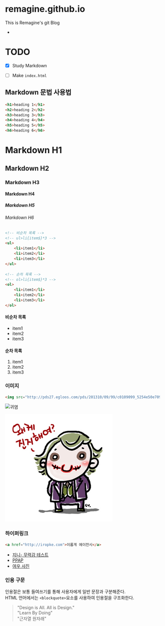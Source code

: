# remagine.github.io
This is Remagine's git Blog

-

# TODO

- [x] Study Markdown
- [ ] Make `index.html`


## Markdown 문법 사용법

```html
<h1>heading 1</h1>
<h2>heading 2</h2>
<h3>heading 3</h3>
<h4>heading 4</h4>
<h5>heading 5</h5>
<h6>heading 6</h6>
```

# Markdown H1
## Markdown H2
### Markdown H3
#### Markdown H4
##### Markdown H5
###### Markdown H6

```html
<!-- 비순차 목록 -->
<!-- ul>li{item$}*3 -->
<ul>
	<li>item1</li>
	<li>item2</li>
	<li>item3</li>
</ul>

<!-- 순차 목록 -->
<!-- ol>li{item$}*3 -->
<ol>
	<li>item1</li>
	<li>item2</li>
	<li>item3</li>
</ol>
```

#### 비순차 목록

- item1
- item2
- item3

#### 순차 목록

1. item1
1. item2
1. item3

### 이미지

```html
<img src="http://pds27.egloos.com/pds/201310/09/99/c0109099_5254e50e70934.jpg" alt="귀염">
```

<!-- ctrl shift p 후 emmet : update Image size를 사용하면 자동으로 이미지 크기 확인 가능  -->
<img src="http://pds27.egloos.com/pds/201310/09/99/c0109099_5254e50e70934.jpg" alt="귀염" width="240" height="150" >

![귀염](Assets/cute_joker.jpg)

### 하이퍼링크

```html
<a href="http://iropke.com">이롭게 에이전시</a>
```

- [지니- 무력감 테스트](http://blog.naver.com/afx1979?Redirect=Log&logNo=220831608445&from=section)
- [PPAP](https://www.youtube.com/watch?v=d9TpRfDdyU0)
- [여우 사진](http://egloos.zum.com/HRDSK/v/1332937)

### 인용 구문

인용절은 보통 들여쓰기를 통해 사용자에게 일반 문장과 구분해준다.<br>
HTML 언어에서는 `<blockquote>`요소를 사용하여 인용절을 구조화한다.

>"Design is All. All is Design."<br>
>"Learn By Doing"<br>
>"근자열 원자래"